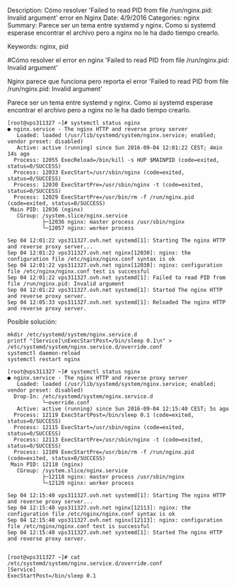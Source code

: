 Description: Cómo resolver 'Failed to read PID from file /run/nginx.pid: Invalid argument' error en Nginx
Date: 4/9/2016
Categories: nginx
Summary: Parece ser un tema entre systemd y nginx. Como si systemd esperase encontrar el archivo pero a nginx no le ha dado tiempo crearlo.

Keywords: nginx, pid 

#Cómo resolver el error en nginx 'Failed to read PID from file /run/nginx.pid: Invalid argument'


Nginx parece que funciona pero reporta el error 'Failed to read PID from file /run/nginx.pid: Invalid argument'

Parece ser un tema entre systemd y nginx. Como si systemd esperase encontrar el archivo pero a nginx no le ha dado tiempo crearlo.


    [root@vps311327 ~]# systemctl status nginx
    ● nginx.service - The nginx HTTP and reverse proxy server
       Loaded: loaded (/usr/lib/systemd/system/nginx.service; enabled; vendor preset: disabled)
       Active: active (running) since Sun 2016-09-04 12:01:22 CEST; 4min 14s ago
      Process: 12055 ExecReload=/bin/kill -s HUP $MAINPID (code=exited, status=0/SUCCESS)
      Process: 12033 ExecStart=/usr/sbin/nginx (code=exited, status=0/SUCCESS)
      Process: 12030 ExecStartPre=/usr/sbin/nginx -t (code=exited, status=0/SUCCESS)
      Process: 12029 ExecStartPre=/usr/bin/rm -f /run/nginx.pid (code=exited, status=0/SUCCESS)
     Main PID: 12036 (nginx)
       CGroup: /system.slice/nginx.service
               ├─12036 nginx: master process /usr/sbin/nginx
               └─12057 nginx: worker process

    Sep 04 12:01:22 vps311327.ovh.net systemd[1]: Starting The nginx HTTP and reverse proxy server...
    Sep 04 12:01:22 vps311327.ovh.net nginx[12030]: nginx: the configuration file /etc/nginx/nginx.conf syntax is ok
    Sep 04 12:01:22 vps311327.ovh.net nginx[12030]: nginx: configuration file /etc/nginx/nginx.conf test is successful
    Sep 04 12:01:22 vps311327.ovh.net systemd[1]: Failed to read PID from file /run/nginx.pid: Invalid argument
    Sep 04 12:01:22 vps311327.ovh.net systemd[1]: Started The nginx HTTP and reverse proxy server.
    Sep 04 12:05:33 vps311327.ovh.net systemd[1]: Reloaded The nginx HTTP and reverse proxy server.


Posible solución:

    mkdir /etc/systemd/system/nginx.service.d
    printf "[Service]\nExecStartPost=/bin/sleep 0.1\n" > /etc/systemd/system/nginx.service.d/override.conf
    systemctl daemon-reload
    systemctl restart nginx

    [root@vps311327 ~]# systemctl status nginx
    ● nginx.service - The nginx HTTP and reverse proxy server
       Loaded: loaded (/usr/lib/systemd/system/nginx.service; enabled; vendor preset: disabled)
      Drop-In: /etc/systemd/system/nginx.service.d
               └─override.conf
       Active: active (running) since Sun 2016-09-04 12:15:40 CEST; 5s ago
      Process: 12119 ExecStartPost=/bin/sleep 0.1 (code=exited, status=0/SUCCESS)
      Process: 12115 ExecStart=/usr/sbin/nginx (code=exited, status=0/SUCCESS)
      Process: 12113 ExecStartPre=/usr/sbin/nginx -t (code=exited, status=0/SUCCESS)
      Process: 12109 ExecStartPre=/usr/bin/rm -f /run/nginx.pid (code=exited, status=0/SUCCESS)
     Main PID: 12118 (nginx)
       CGroup: /system.slice/nginx.service
               ├─12118 nginx: master process /usr/sbin/nginx
               └─12120 nginx: worker process

    Sep 04 12:15:40 vps311327.ovh.net systemd[1]: Starting The nginx HTTP and reverse proxy server...
    Sep 04 12:15:40 vps311327.ovh.net nginx[12113]: nginx: the configuration file /etc/nginx/nginx.conf syntax is ok
    Sep 04 12:15:40 vps311327.ovh.net nginx[12113]: nginx: configuration file /etc/nginx/nginx.conf test is successful
    Sep 04 12:15:40 vps311327.ovh.net systemd[1]: Started The nginx HTTP and reverse proxy server.


    [root@vps311327 ~]# cat /etc/systemd/system/nginx.service.d/override.conf 
    [Service]
    ExecStartPost=/bin/sleep 0.1
